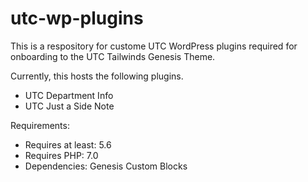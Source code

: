 # utc-wp-plugins
This is a respository for custome UTC WordPress plugins required for onboarding to the UTC Tailwinds Genesis Theme.

Currently, this hosts the following plugins.

- UTC Department Info
- UTC Just a Side Note


Requirements:
- Requires at least: 5.6
- Requires PHP: 7.0
- Dependencies: Genesis Custom Blocks
 
